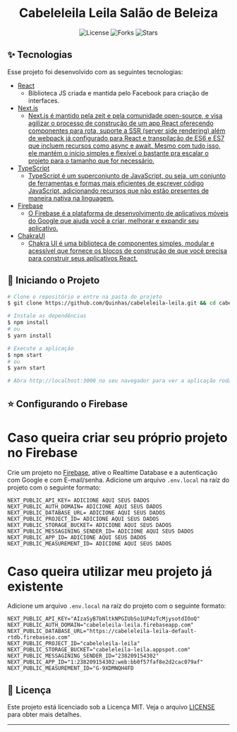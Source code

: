 <h1 align="center">Cabeleleila Leila Salão de Beleiza</h1>

<p align="center">
  <img  src="https://img.shields.io/static/v1?label=license&message=MIT&color=5965E0&labelColor=121214" alt="License">
  
  <img src="https://img.shields.io/github/forks/Quinhas/cabeleleila-leila?label=forks&message=MIT&color=5965E0&labelColor=121214" alt="Forks">

  <img src="https://img.shields.io/github/stars/Quinhas/cabeleleila-leila?label=stars&message=MIT&color=5965E0&labelColor=121214" alt="Stars">
</p>

## ✨ Tecnologias

Esse projeto foi desenvolvido com as seguintes tecnologias:

- [React](https://reactjs.org)
  - Biblioteca JS criada e mantida pelo Facebook para criação de interfaces.
- [Next.js](https://nextjs.org/)
  - [Next.js é mantido pela zeit e pela comunidade open-source, e visa agilizar o processo de construção de um app React oferecendo componentes para rota, suporte a SSR (server side rendering) além de webpack já configurado para React e transpilação de ES6 e ES7 que incluem recursos como async e await. Mesmo com tudo isso, ele mantém o início simples e flexível o bastante pra escalar o projeto para o tamanho que for necessário.](https://medium.com/matilha-est%C3%BAdio/porque-voc%C3%AA-precisa-conhecer-o-next-js-358f6ba4c1ee)
- [TypeScript](https://www.typescriptlang.org/)
  - [TypeScript é um superconjunto de JavaScript, ou seja, um conjunto de ferramentas e formas mais eficientes de escrever código JavaScript, adicionando recursos que não estão presentes de maneira nativa na linguagem.](https://tecnoblog.net/426754/o-que-e-typescript-guia-para-iniciantes/)
- [Firebase](https://firebase.google.com/)
  - [O Firebase é a plataforma de desenvolvimento de aplicativos móveis do Google que ajuda você a criar, melhorar e expandir seu aplicativo.](https://blog.geekhunter.com.br/firebase-o-que-e-e-quando-usar-no-desenvolvimento-mobile/#O_que_e_Firebase)
- [ChakraUI](https://chakra-ui.com/)
  - [Chakra UI é uma biblioteca de componentes simples, modular e acessível que fornece os blocos de construção de que você precisa para construir seus aplicativos React.](https://chakra-ui.com/)

## 🚀 Iniciando o Projeto

```bash
# Clone o repositório e entre na pasta do projeto
$ git clone https://github.com/Quinhas/cabeleleila-leila.git && cd cabeleleila-leila

# Instale as dependências
$ npm install
# ou
$ yarn install

# Execute a aplicação
$ npm start
# ou
$ yarn start

# Abra http://localhost:3000 no seu navegador para ver a aplicação rodando!
```

## ⭐ Configurando o Firebase

# Caso queira criar seu próprio projeto no Firebase

Crie um projeto no [Firebase](https://firebase.google.com/?hl=pt-br), ative o Realtime Database e a autenticação com Google e com E-mail/senha.
Adicione um arquivo `.env.local` na raíz do projeto com o seguinte formato:

```
NEXT_PUBLIC_API_KEY= ADICIONE AQUI SEUS DADOS
NEXT_PUBLIC_AUTH_DOMAIN= ADICIONE AQUI SEUS DADOS
NEXT_PUBLIC_DATABASE_URL= ADICIONE AQUI SEUS DADOS
NEXT_PUBLIC_PROJECT_ID= ADICIONE AQUI SEUS DADOS
NEXT_PUBLIC_STORAGE_BUCKET= ADICIONE AQUI SEUS DADOS
NEXT_PUBLIC_MESSAGINING_SENDER_ID= ADICIONE AQUI SEUS DADOS
NEXT_PUBLIC_APP_ID= ADICIONE AQUI SEUS DADOS
NEXT_PUBLIC_MEASUREMENT_ID= ADICIONE AQUI SEUS DADOS
```

# Caso queira utilizar meu projeto já existente

Adicione um arquivo `.env.local` na raíz do projeto com o seguinte formato:

```
NEXT_PUBLIC_API_KEY="AIzaSyB7bNltkNPGIUbSo1UP4zTcMjysotdIOoQ"
NEXT_PUBLIC_AUTH_DOMAIN="cabeleleila-leila.firebaseapp.com"
NEXT_PUBLIC_DATABASE_URL="https://cabeleleila-leila-default-rtdb.firebaseio.com"
NEXT_PUBLIC_PROJECT_ID="cabeleleila-leila"
NEXT_PUBLIC_STORAGE_BUCKET="cabeleleila-leila.appspot.com"
NEXT_PUBLIC_MESSAGINING_SENDER_ID="238209154302"
NEXT_PUBLIC_APP_ID="1:238209154302:web:bb0f57faf8e2d2cac079af"
NEXT_PUBLIC_MEASUREMENT_ID="G-9XDMNQH4FD
```

## 📝 Licença

Este projeto está licenciado sob a Licença MIT. Veja o arquivo [LICENSE](LICENSE) para obter mais detalhes.

---
